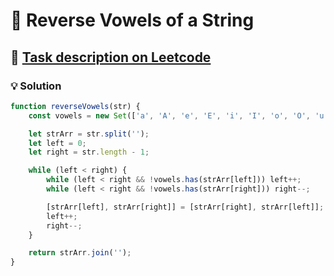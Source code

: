 # 📝 Reverse Vowels of a String

## 🔗 [Task description on Leetcode](https://leetcode.com/problems/reverse-vowels-of-a-string/description/?envType=problem-list-v2&envId=two-pointers)

### 💡 Solution

```js
function reverseVowels(str) {
	const vowels = new Set(['a', 'A', 'e', 'E', 'i', 'I', 'o', 'O', 'u', 'U']);

	let strArr = str.split('');
	let left = 0;
	let right = str.length - 1;

	while (left < right) {
		while (left < right && !vowels.has(strArr[left])) left++;
		while (left < right && !vowels.has(strArr[right])) right--;

		[strArr[left], strArr[right]] = [strArr[right], strArr[left]];
		left++;
		right--;
	}

	return strArr.join('');
}
```
